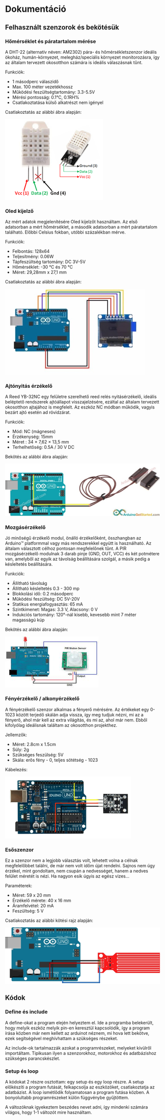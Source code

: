 # Dokumentáció
## Felhasznált szenzorok és bekötésük

### Hőmérséklet és páratartalom mérése

A DHT-22 (alternatív néven: AM2302) pára- és hőmérsékletszenzor ideális ökoház, humán-környezet, melegház/speciális környezet monitorozásra, így az általam tervezett okosotthon számára is ideális válaszásnak tűnt.

Funkciók:
- 1 másodperc válaszidő
- Max. 100 méter vezetékhossz
- Működési feszültségtartomány: 3.3-5.5V
- Mérési pontosság: 0.1°C, 0.1RH%
- Csatlakoztatása külső alkatrészt nem igényel

Csatlakoztatás az alábbi ábra alapján:

![DHT22](/img/dht22-wiring.png)

### Oled kijelző

Az mért adatok megjelenítésére Oled kijelzőt használtam. Az első adatsorban a mért hőmérséklet, a második adatsorban a mért páratartalom található. Előbbi Celsius fokban, utóbbi százalékban mérve.

Funkciók:
- Felbontás: 128x64
- Teljesítmény: 0.06W
- Tápfeszültség tartomány: DC 3V-5V
- Hőmérséklet: -30 °C és 70 °C
- Méret: 29,28mm x 27,1 mm

Csatlakoztatás az alábbi ábra alapján:

![oled](/img/oled.jpg)

### Ajtónyitás érzékelő

A Reed YB-32NC egy felületre szerelhető reed relés nyitásérzékelő, ideális beléptető rendszerek ajtóállapot visszajelzésére, ezáltal az általam tervezett okosotthon ajtajához is megfelelt. Az eszköz NC módban működik, vagyis bezárt ajtó esetén ad rövidzárat.

Funkciók:
- Mód: NC (mágneses)
- Érzékenység: 15mm
- Méret : 34 × 7,62 × 13,5 mm
- Terhelhetőség: 0.5A / 30 V DC

Bekötés az alábbi ábra alapján:

![ajtonyitas](/img/arduino-door-sensor-wiring-diagram.jpg)

### Mozgásérzékelő

Jó minőségű érzékelő modul, önálló érzékelőként, összhangban az Arduino™ platformmal vagy más rendszerekkel együtt is használható. Az általam választott célhoz pontosan megfelelőnek tűnt. A PIR mozgásérzékelő modulnak 3 darab pinje (GND, OUT, VCC) és két potmétere van, amelyből az egyik az távolság beállítására szolgál, a másik pedig a késleltetés beállítására.

Funkciók:
- Állítható távolság
- Állítható késleltetés 0.3 - 300 mp
- Blokkolási idő: 0.2 másodperc
- Működési feszültség: DC 5V-20V
- Statikus energiafogyasztás: 65 mA
- Szintkimenet: Magas: 3.3 V, Alacsony: 0 V
- Indukciós tartomány: 120°-nál kisebb, kevesebb mint 7 méter magasságú kúp

Bekötés az alábbi ábra alapján:

![mozgaserzekelo](/img/motion.jfif)

### Fényérzékelő / alkonyérzékelő

A fényérzékelő szenzor alkalmas a fényerő mérésére. Az értékeket egy 0-1023 között terjedő skálán adja vissza, így meg tudjuk nézni, mi az a fényerő, ahol már kell az extra világítás, és mi az, ahol már nem.  Ebből kifolyólag ideálisnak találtam az okosotthon projekthez.

Jellemzők:
- Méret: 2.8cm x 1.5cm
- Súly: 2g
- Szükséges feszülség: 5V
- Skála: erős fény - 0, teljes sötétség - 1023

Kábelezés:

![feny](/img/feny.PNG)

### Esőszenzor

Ez a szenzor nem a legjobb választás volt, lehetett volna a célnak megfelelőbbet találni, de már nem volt időm újat rendelni. Sajnos nem úgy érzékel, mint gondoltam, nem csupán a nedvességet, hanem a nedves felület méretét is nézi. Ha nagyon esik úgyis az egész vizes...

Paraméterek:
- Méret: 59 x 20 mm
- Érzékelő mérete: 40 x 16 mm
- Áramfelvétel: 20 mA
- Feszültség: 5 V

Csatlakoztatás az alábbi kötési rajz alapján:

![eso](/img/Water-sensor.jpg)

## Kódok

### Define és include
A define-okat a program elején helyeztem el. Ide a programba belekerült, hogy melyik eszköz melyik pin-en keresztül kapcsolódik, így a program írása közben már nem kellett az arduinot néznem, mi hova lett bekötve, ezek segítségével meghívhattam a szükséges részeket.

Az include-ok tartalmazzák azokat a programrészeket, melyeket kívülről importáltam. Tipikusan ilyen a szenzorokhoz, motorokhoz és adatbázishoz szükséges parancskészlet.

### Setup és loop
A kódokat 2 részre osztottam: egy setup és egy loop részre. A setup előkészíti a program futását, felkapcsolja az eszközöket, csatlakoztatja az adatbázist. A loop ismétlődik folyamatosan a program futása közben. A bonyolultabb programrészeket külön függvénybe gyűjtöttem. 

A változóknak igyekeztem beszédes nevet adni, így mindenki számára világos, hogy 1-1 változót mire használtam.

